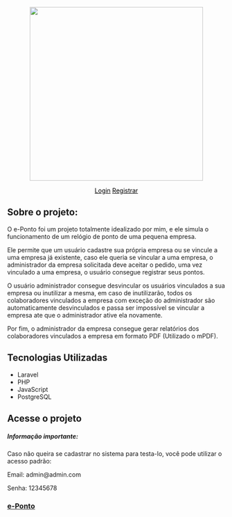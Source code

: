 <p align="center"><a href="http://neweponto.herokuapp.com/"><img src="https://raw.githubusercontent.com/IgorPC/e-Ponto/master/public/eponto.png" width="400"></a></p>

<p align="center">
<a style="color: black" href="http://neweponto.herokuapp.com/login">Login</a>
<a style="color: black" href="http://neweponto.herokuapp.com/register">Registrar</a>

## Sobre o projeto:

   <p>O e-Ponto foi um projeto totalmente idealizado por mim, e ele simula o funcionamento de um relógio de ponto de uma pequena empresa.</p>

   <p>Ele permite que um usuário cadastre sua própria empresa ou se vincule a uma empresa já existente, caso ele queria se vincular a uma empresa, o administrador da empresa solicitada deve aceitar o pedido, uma vez vinculado a uma empresa, o usuário consegue registrar seus pontos.</p>

   <p>O usuário administrador consegue desvincular os usuários vinculados a sua empresa ou inutilizar a mesma, em caso de inutilizarão, todos os colaboradores vinculados a empresa com exceção do administrador são automaticamente desvinculados e passa ser impossível se vincular a empresa ate que o administrador ative ela novamente.</p>

   <p>Por fim, o administrador da empresa consegue gerar relatórios dos colaboradores vinculados a empresa em formato PDF (Utilizado o mPDF).</p>

## Tecnologias Utilizadas

<ul>
    <li>Laravel</li>
    <li>PHP</li>
    <li>JavaScript</li>
    <li>PostgreSQL</li>
</ul>    

## Acesse o projeto
<h5>Informação importante: </h5>
<p>Caso não queira se cadastrar no sistema para testa-lo, você pode utilizar o acesso padrão: </p>
<p>Email: admin@admin.com</p>
<p>Senha: 12345678</p>

<h3><a href="http://neweponto.herokuapp.com/" target="_blank">e-Ponto</a></h3>
